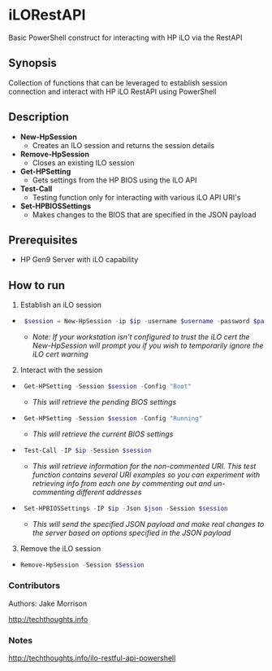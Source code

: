 # iLORestAPI
Basic PowerShell construct for interacting with HP iLO via the RestAPI

## Synopsis

Collection of functions that can be leveraged to establish session connection and interact with HP iLO RestAPI using PowerShell

## Description

* **New-HpSession**
  * Creates an ILO session and returns the session details
* **Remove-HpSession**
  * Closes an existing ILO session
* **Get-HPSetting**
  * Gets settings from the HP BIOS using the ILO API
* **Test-Call**
  * Testing function only for interacting with various iLO API URI's
* **Set-HPBIOSSettings**
  * Makes changes to the BIOS that are specified in the JSON payload

## Prerequisites

* HP Gen9 Server with iLO capability

## How to run

 1. Establish an iLO session
  * ```powershell 
	 $session = New-HpSession -ip $ip -username $username -password $password
	 ```
     * *Note: If your workstation isn't configured to trust the iLO cert the New-HpSession will prompt you if you wish to temporarily ignore the iLO cert warning*
 2. Interact with the session
  * ```powershell 
	 Get-HPSetting -Session $session -Config "Boot"
	 ```
     * *This will retrieve the pending BIOS settings*
  * ```powershell 
	 Get-HPSetting -Session $session -Config "Running"
	 ```
     * *This will retrieve the current BIOS settings*
  * ```powershell 
	 Test-Call -IP $ip -Session $session
	 ```
     * *This will retrieve information for the non-commented URI.  This test function contains several URI examples so you can experiment with retrieving info from   each one by commenting out and un-commenting different addresses*
  * ```powershell 
	 Set-HPBIOSSettings -IP $ip -Json $json -Session $session
	 ```
     * *This will send the specified JSON payload and make real changes to the server based on options specified in the JSON payload*
 3. Remove the iLO session
  * ```powershell 
	Remove-HpSession -Session $Session
	 ```

### Contributors

Authors: Jake Morrison

http://techthoughts.info

### Notes

http://techthoughts.info/ilo-restful-api-powershell